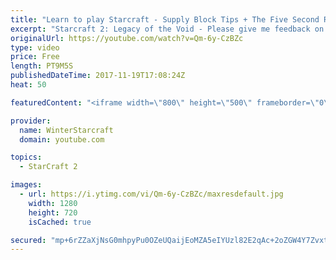 ```yaml
---
title: "Learn to play Starcraft - Supply Block Tips + The Five Second Rule (Basic Guide & Tutorial)"
excerpt: "Starcraft 2: Legacy of the Void - Please give me feedback on this general video style/commentary, hopefully it helps you guys out!  Can very easily make more on different concepts if it is the right direction!  Sc2ReplayStats - http://www.sc2replaystats.com"
originalUrl: https://youtube.com/watch?v=Qm-6y-CzBZc
type: video
price: Free
length: PT9M5S
publishedDateTime: 2017-11-19T17:08:24Z
heat: 50

featuredContent: "<iframe width=\"800\" height=\"500\" frameborder=\"0\" src=\"https://www.youtube.com/embed/Qm-6y-CzBZc\" allow=\"accelerometer; autoplay; encrypted-media; gyroscope; picture-in-picture\" allowfullscreen></iframe>"

provider:
  name: WinterStarcraft
  domain: youtube.com

topics:
  - StarCraft 2

images:
  - url: https://i.ytimg.com/vi/Qm-6y-CzBZc/maxresdefault.jpg
    width: 1280
    height: 720
    isCached: true

secured: "mp+6rZZaXjNsG0mhpyPu0OZeUQaijEoMZA5eIYUzl82E2qAc+2oZGW4Y7ZvxtPvxf75jIB+78olBkpJtk2kryMPf7qjU9BYBH5QQce7+hLWBAoDds281hq/9wqdkxMmAfBo3yA/Ej0vGhO5zMRyTYX2xYG+8Ogz2XGvuNqgeqwDEmKfBzo95MCXhCW/jUNTPJG0YlTOq9dJBQtsPaJp8nagfY2a2dqHFyo0QuBxKAUFipBHtTXoq4MNt/rfOrZFjo6Kw3AJggtuKC1ulxxLbHVX8bV1TALJ2H2lS0LaaJmED7mGJkTTIZRr9pWjGETcyR92RVlIdPZrSIBDkrx24rcbY3Df1Y2e2bTeuPg+01QghnvnXTf18d+Rrras4E7A6Bd7IvKbYhpu5doBD5nvCCu/WTjwbb+5vmgoTPl3y6wY=;yW6XYiWH1Pnc88FLznDVQw=="
---
```


